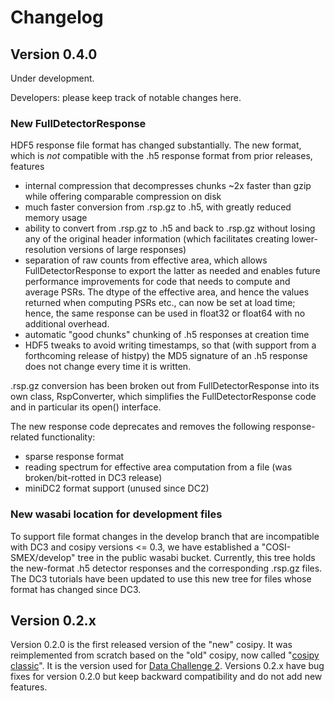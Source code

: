 # Changelog

## Version 0.4.0

Under development. 

Developers: please keep track of notable changes here.

### New FullDetectorResponse 

HDF5 response file format has changed substantially.  The new format,
which is *not* compatible with the .h5 response format from prior
releases, features
  - internal compression that decompresses chunks ~2x faster than gzip
    while offering comparable compression on disk
  - much faster conversion from .rsp.gz to .h5, with greatly reduced
    memory usage
  - ability to convert from .rsp.gz to .h5 and back to 
    .rsp.gz without losing any of the original header information
	(which facilitates creating lower-resolution versions of large
	responses)
  - separation of raw counts from effective area, which allows
    FullDetectorResponse to export the latter as needed and
    enables future performance improvements for code that
	needs to compute and average PSRs.  The dtype of the effective 
    area, and hence the values returned when computing PSRs etc.,
	can now be set at load time; hence, the same response can be
	used in float32 or float64 with no additional overhead.
  - automatic "good chunks" chunking of .h5 responses at creation time
  - HDF5 tweaks to avoid writing timestamps, so that (with support
    from a forthcoming release of histpy) the MD5 signature of an
	.h5 response does not change every time it is written.
	
.rsp.gz conversion has been broken out from FullDetectorResponse into
its own class, RspConverter, which simplifies the FullDetectorResponse
code and in particular its open() interface.

The new response code deprecates and removes the following
response-related functionality:
  - sparse response format
  - reading spectrum for effective area computation from a file
     (was broken/bit-rotted in DC3 release)
  - miniDC2 format support (unused since DC2)

### New wasabi location for development files

To support file format changes in the develop branch that are
incompatible with DC3 and cosipy versions <= 0.3, we have established
a "COSI-SMEX/develop" tree in the public wasabi bucket.  Currently,
this tree holds the new-format .h5 detector responses and the
corresponding .rsp.gz files.  The DC3 tutorials have been updated to
use this new tree for files whose format has changed since DC3.



## Version 0.2.x

Version 0.2.0 is the first released version of the "new" cosipy. It was reimplemented from scratch based on the "old" cosipy, now called "[cosipy classic](https://github.com/cositools/mirror-cosipy-classic)". It is the version used for [Data Challenge 2](https://github.com/cositools/cosi-data-challenge-2). Versions 0.2.x have bug fixes for version 0.2.0 but keep backward compatibility and do not add new features.
